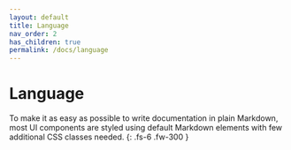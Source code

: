 ```yaml
---
layout: default
title: Language
nav_order: 2
has_children: true
permalink: /docs/language
---
```


# Language

To make it as easy as possible to write documentation in plain Markdown, most UI components are styled using default Markdown elements with few additional CSS classes needed.
{: .fs-6 .fw-300 }
